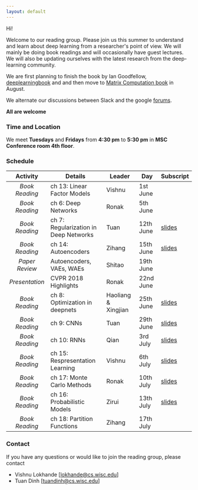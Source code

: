 ```yaml
---
layout: default
---
```


Hi!

Welcome to our reading group. Please join us this summer to understand and learn about deep learning from a researcher's point of view. We will mainly be doing book readings and will occasionally have guest lectures. We will also be updating ourselves with the latest research from the deep-learning community.

We are first planning to finish the book by Ian Goodfellow, [deeplearningbook](http://www.deeplearningbook.org/) and and then move to [Matrix Computation book](http://web.mit.edu/ehliu/Public/sclark/Golub%20G.H.,%20Van%20Loan%20C.F.-%20Matrix%20Computations.pdf) in August.

We alternate our discussions between Slack and the google [forums](https://groups.google.com/d/forum/dlta-reading). 

**All are welcome**

### Time and Location

We meet **Tuesdays** and **Fridays** from **4:30 pm** to **5:30 pm** in **MSC Conference room 4th floor**.


### Schedule

|  **Activity**   | **Details**                           | **Leader**  | **Day**   | **Subscript**|
|:---------------:|---------------------------------------|-------------|-----------|---------------
| _Book Reading_  | ch 13: Linear Factor Models           | Vishnu      | 1st June  |              |
| _Book Reading_  | ch 6: Deep Networks                   | Ronak       | 5th June  |              |
| _Book Reading_  | ch 7: Regularization in Deep Networks | Tuan        | 12th June |[slides](https://drive.google.com/file/d/1syKNS_3TAREMZeFnLbo9vklV4XBx32X-/view?usp=sharing)    |
| _Book Reading_  | ch 14: Autoencoders                   | Zihang      | 15th June |[slides](https://drive.google.com/file/d/1syKNS_3TAREMZeFnLbo9vklV4XBx32X-/view?usp=sharing)    |
| _Paper Review_  | Autoencoders, VAEs, WAEs              | Shitao      | 19th June |              |
| _Presentation_  | CVPR 2018 Highlights                  | Ronak       | 22nd June |              |
| _Book Reading_  | ch 8: Optimization in deepnets        | Haoliang & Xingjian       | 25th June | [slides](https://drive.google.com/file/d/1M59FizkqmBZbv9ZxnQkYgShXkyuvQBpb/view?usp=sharing)|
| _Book Reading_  | ch 9: CNNs                            | Tuan        | 29th June | [slides](https://drive.google.com/file/d/1bTrtpA9PTI38MQR_fcWg2f8cuOnSXLnU/view?usp=sharing)|
| _Book Reading_  | ch 10: RNNs                           | Qian        | 3rd July |  [slides](https://drive.google.com/file/d/139y8ssm-EqeMjOwNeE6A5koKvDtvX9Ef/view?usp=sharing)|
| _Book Reading_  | ch 15: Respresentation Learning       | Vishnu      | 6th July | [slides](https://drive.google.com/file/d/1zipsckxVLOizFAhtUzoAGutQ7lkzuFSC/view?usp=sharing)|
| _Book Reading_  | ch 17: Monte Carlo Methods            | Ronak       | 10th July | [slides](https://drive.google.com/file/d/1kRjn4xwaPTGbXSgS1194xNCHVAtcz6GW/view?usp=sharing)|
| _Book Reading_  | ch 16: Probabilistic Models           | Zirui       | 13th July | [slides](https://drive.google.com/file/d/13wjyIEpmVWXRFkBh2RS9SIBuJYte8SGG/view?usp=sharing)|
| _Book Reading_  | ch 18: Partition Functions            | Zihang      | 17th July |           |

 <!---| _Guest Talk_    | --topic--                             | [Vamsi](http://pages.cs.wisc.edu/~vamsi/) (Scientist @ Occulus)| -- July   |              | --->



### Contact

If you have any questions or would like to join the reading group, please contact
- Vishnu Lokhande [lokhande@cs.wisc.edu]
- Tuan Dinh [tuandinh@cs.wisc.edu]


<!---
Text can be **bold**, _italic_, or ~~strikethrough~~.

[Link to another page](./another-page.html).

There should be whitespace between paragraphs.

There should be whitespace between paragraphs. We recommend including a README, or a file with information about your project.

# Header 1

This is a normal paragraph following a header. GitHub is a code hosting platform for version control and collaboration. It lets you and others work together on projects from anywhere.

## Header 2

> This is a blockquote following a header.
>
> When something is important enough, you do it even if the odds are not in your favor.

### Header 3

```js
// Javascript code with syntax highlighting.
var fun = function lang(l) {
  dateformat.i18n = require('./lang/' + l)
  return true;
}
```

```ruby
# Ruby code with syntax highlighting
GitHubPages::Dependencies.gems.each do |gem, version|
  s.add_dependency(gem, "= #{version}")
end
```

#### Header 4

*   This is an unordered list following a header.
*   This is an unordered list following a header.
*   This is an unordered list following a header.

##### Header 5

1.  This is an ordered list following a header.
2.  This is an ordered list following a header.
3.  This is an ordered list following a header.

###### Header 6

| head1        | head two          | three |
|:-------------|:------------------|:------|
| ok           | good swedish fish | nice  |
| out of stock | good and plenty   | nice  |
| ok           | good `oreos`      | hmm   |
| ok           | good `zoute` drop | yumm  |

### There's a horizontal rule below this.

* * *

### Here is an unordered list:

*   Item foo
*   Item bar
*   Item baz
*   Item zip

### And an ordered list:

1.  Item one
1.  Item two
1.  Item three
1.  Item four

### And a nested list:

- level 1 item
  - level 2 item
  - level 2 item
    - level 3 item
    - level 3 item
- level 1 item
  - level 2 item
  - level 2 item
  - level 2 item
- level 1 item
  - level 2 item
  - level 2 item
- level 1 item

### Small image

![Octocat](https://assets-cdn.github.com/images/icons/emoji/octocat.png)

### Large image

![Branching](https://guides.github.com/activities/hello-world/branching.png)


### Definition lists can be used with HTML syntax.

<dl>
<dt>Name</dt>
<dd>Godzilla</dd>
<dt>Born</dt>
<dd>1952</dd>
<dt>Birthplace</dt>
<dd>Japan</dd>
<dt>Color</dt>
<dd>Green</dd>
</dl>

```
Long, single-line code blocks should not wrap. They should horizontally scroll if they are too long. This line should be long enough to demonstrate this.
```

```
The final element.
``` --->

